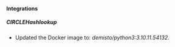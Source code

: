 #### Integrations
##### CIRCLEHashlookup
- Updated the Docker image to: *demisto/python3:3.10.11.54132*.
